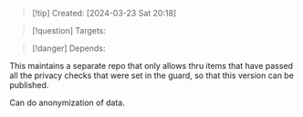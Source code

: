 
>[!tip] Created: [2024-03-23 Sat 20:18]

>[!question] Targets: 

>[!danger] Depends: 

This maintains a separate repo that only allows thru items that have passed all the privacy checks that were set in the guard, so that this version can be published.

Can do anonymization of data.
